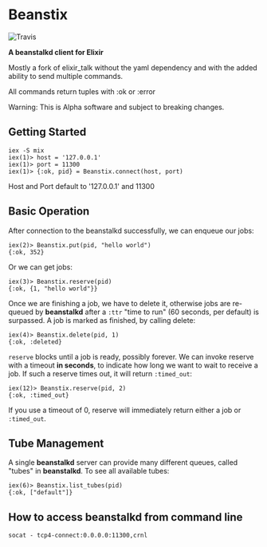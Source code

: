 # Beanstix

![Travis](https://travis-ci.org/nicksanders/beanstix.svg?branch=master)

**A beanstalkd client for Elixir**

Mostly a fork of elixir_talk without the yaml dependency and with the added ability to send multiple commands.

All commands return tuples with :ok or :error

Warning: This is Alpha software and subject to breaking changes.
<!--
## Installation

If [available in Hex](https://hex.pm/docs/publish), the package can be installed
by adding `beanstix` to your list of dependencies in `mix.exs`:

```elixir
def deps do
  [
    {:beanstix, "~> 0.1.0"}
  ]
end
```

Documentation can be generated with [ExDoc](https://github.com/elixir-lang/ex_doc)
and published on [HexDocs](https://hexdocs.pm). Once published, the docs can
be found at [https://hexdocs.pm/beanstix](https://hexdocs.pm/beanstix).
-->

## Getting Started
    iex -S mix
    iex(1)> host = '127.0.0.1'
    iex(1)> port = 11300
    iex(1)> {:ok, pid} = Beanstix.connect(host, port)

Host and Port default to '127.0.0.1' and 11300

## Basic Operation
After connection to the beanstalkd successfully, we can enqueue our jobs:

    iex(2)> Beanstix.put(pid, "hello world")
    {:ok, 352}

Or we can get jobs:

    iex(3)> Beanstix.reserve(pid)
    {:ok, {1, "hello world"}}

Once we are finishing a job, we have to delete it, otherwise jobs are re-queued by **beanstalkd**
after a `:ttr` "time to run" (60 seconds, per default) is surpassed. A job is marked as finished, by calling delete:

    iex(4)> Beanstix.delete(pid, 1)
    {:ok, :deleted}

`reserve` blocks until a job is ready, possibly forever. We can invoke reserve with a timeout **in seconds**,
to indicate how long we want to wait to receive a job. If such a reserve times out, it will return `:timed_out`:

    iex(12)> Beanstix.reserve(pid, 2)
    {:ok, :timed_out}

If you use a timeout of 0, reserve will immediately return either a job or `:timed_out`.

## Tube Management

A single **beanstalkd** server can provide many different queues, called "tubes" in **beanstalkd**.
To see all available tubes:

    iex(6)> Beanstix.list_tubes(pid)
    {:ok, ["default"]}


## How to access beanstalkd from command line

  ```
  socat - tcp4-connect:0.0.0.0:11300,crnl
  ```
